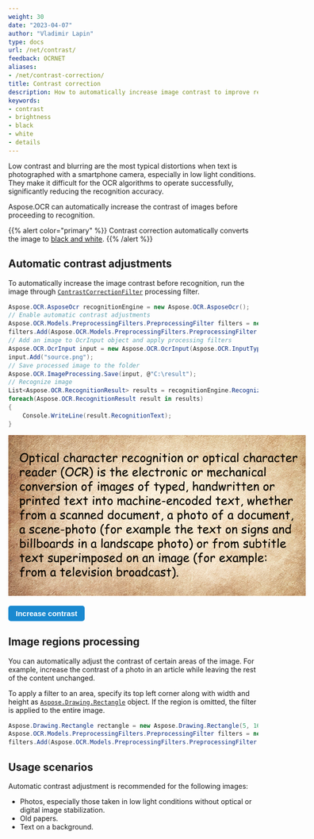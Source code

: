 ```yaml
---
weight: 30
date: "2023-04-07"
author: "Vladimir Lapin"
type: docs
url: /net/contrast/
feedback: OCRNET
aliases:
- /net/contrast-correction/
title: Contrast correction
description: How to automatically increase image contrast to improve recognition accuracy.
keywords:
- contrast
- brightness
- black
- white
- details
---
```


<style>
	button {
		cursor: pointer;
		margin-right: 20px;
		padding: 7px 15px;
		border: none;
		border-radius: 5px;
		background-color: #1a89d0;
		font-weight: 700;
		font-size: 15px;
		color: #ffffff;
	}

	button:hover {
		background-color: #3071a9;
	}

	button:focus {
		outline: none;
	}

	.duo {
		position: relative;
		width: 600px;
		height: 324px;
		margin-bottom: 20px;
	}

	.duo > img {
		position: absolute;
	}
</style>

Low contrast and blurring are the most typical distortions when text is photographed with a smartphone camera, especially in low light conditions. They make it difficult for the OCR algorithms to operate successfully, significantly reducing the recognition accuracy.

Aspose.OCR can automatically increase the contrast of images before proceeding to recognition.

{{% alert color="primary" %}} 
Contrast correction automatically converts the image to [black and white](/ocr/net/binarization/#automatically-converting-the-image-to-black-and-white).
{{% /alert %}}

## Automatic contrast adjustments

To automatically increase the image contrast before recognition, run the image through [`ContrastCorrectionFilter`](https://reference.aspose.com/ocr/net/aspose.ocr.models.preprocessingfilters/preprocessingfilter/contrastcorrectionfilter/) processing filter.

```csharp
Aspose.OCR.AsposeOcr recognitionEngine = new Aspose.OCR.AsposeOcr();
// Enable automatic contrast adjustments
Aspose.OCR.Models.PreprocessingFilters.PreprocessingFilter filters = new Aspose.OCR.Models.PreprocessingFilters.PreprocessingFilter();
filters.Add(Aspose.OCR.Models.PreprocessingFilters.PreprocessingFilter.ContrastCorrectionFilter());
// Add an image to OcrInput object and apply processing filters
Aspose.OCR.OcrInput input = new Aspose.OCR.OcrInput(Aspose.OCR.InputType.SingleImage, filters);
input.Add("source.png");
// Save processed image to the folder
Aspose.OCR.ImageProcessing.Save(input, @"C:\result");
// Recognize image
List<Aspose.OCR.RecognitionResult> results = recognitionEngine.Recognize(input);
foreach(Aspose.OCR.RecognitionResult result in results)
{
	Console.WriteLine(result.RecognitionText);
}
```

<div class="duo">
	<img src="origin.png" alt="Low-contrast image" />
	<img src="result.png" alt="High-contrast image" style="display: none;" />
</div>
<button onclick="triggerSkew(this)">Increase contrast</button>
<script>
	function triggerSkew(obj)
	{
		let images = $(".duo > img");
		let skewed = images.eq(0).is(":visible");
		if(skewed)
		{
			images.eq(1).show(200);
			images.eq(0).hide(200);
			$(obj).text("Revert to original image");
		}
		else
		{
			images.eq(0).show(200);
			images.eq(1).hide(200);
			$(obj).text("Increase contrast");
		}
	}
</script>

## Image regions processing

You can automatically adjust the contrast of certain areas of the image. For example, increase the contrast of a photo in an article while leaving the rest of the content unchanged.

To apply a filter to an area, specify its top left corner along with width and height as [`Aspose.Drawing.Rectangle`](https://reference.aspose.com/drawing/net/system.drawing/rectangle/) object. If the region is omitted, the filter is applied to the entire image.

```csharp
Aspose.Drawing.Rectangle rectangle = new Aspose.Drawing.Rectangle(5, 161, 340, 113);
Aspose.OCR.Models.PreprocessingFilters.PreprocessingFilter filters = new Aspose.OCR.Models.PreprocessingFilters.PreprocessingFilter();
filters.Add(Aspose.OCR.Models.PreprocessingFilters.PreprocessingFilter.ContrastCorrectionFilter(rectangle));
```

## Usage scenarios

Automatic contrast adjustment is recommended for the following images:

- Photos, especially those taken in low light conditions without optical or digital image stabilization.
- Old papers.
- Text on a background.
